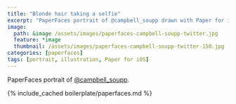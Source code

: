 ```yaml
---
title: "Blonde hair taking a selfie"
excerpt: "PaperFaces portrait of @campbell_soupp drawn with Paper for iOS on an iPad."
image: 
  path: &image /assets/images/paperfaces-campbell-soupp-twitter.jpg 
  feature: *image
  thumbnail: /assets/images/paperfaces-campbell-soupp-twitter-150.jpg
categories: [paperfaces]
tags: [portrait, illustration, Paper for iOS]
---
```


PaperFaces portrait of [@campbell_soupp](https://twitter.com/campbell_soupp).

{% include_cached boilerplate/paperfaces.md %}
